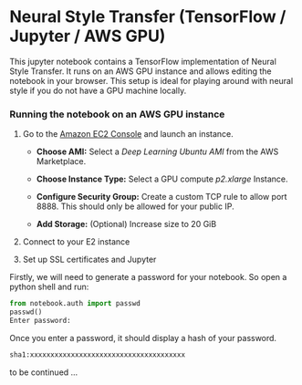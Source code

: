 # Neural Style Transfer  (TensorFlow / Jupyter / AWS GPU) 

This jupyter notebook contains a TensorFlow implementation of Neural Style Transfer. It runs on an AWS GPU instance and allows editing the notebook in your browser. This setup is ideal for playing around with neural style if you do not have a GPU machine locally. 

### Running the notebook on an AWS GPU instance

1. Go to the [Amazon EC2 Console](https://console.aws.amazon.com/ec2/v2/) and launch an instance.

   * **Choose AMI:** Select a *Deep Learning Ubuntu AMI* from the AWS Marketplace.
   
   * **Choose Instance Type:** Select a GPU compute *p2.xlarge* Instance.
      
   * **Configure Security Group:** Create a custom TCP rule to allow port 8888. This should only be allowed for your public IP. 
   
   * **Add Storage:** (Optional) Increase size to 20 GiB
   
2. Connect to your E2 instance

3. Set up SSL certificates and Jupyter

Firstly, we will need to generate a password for your notebook. So open a python shell and run:
```python
from notebook.auth import passwd
passwd()
Enter password:
```
Once you enter a password, it should display a hash of your password.
```python
sha1:xxxxxxxxxxxxxxxxxxxxxxxxxxxxxxxxxxxxxx
```

to be continued ...
